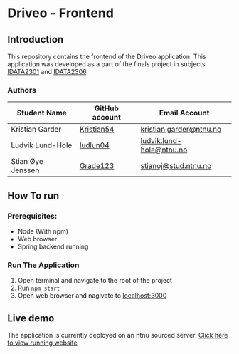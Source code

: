 # Driveo - Frontend

## Introduction
This repository contains the frontend of the Driveo application. This application was developed as a part of the finals project in subjects [IDATA2301](https://www.ntnu.edu/studies/courses/IDATA2301#tab=omEmnet) and [IDATA2306](https://www.ntnu.edu/studies/courses/IDATA2306#tab=omEmnet). 

### Authors
| Student Name     | GitHub account                              | Email Account            |
| -----------------|---------------------------------------------|--------------------------|
|Kristian Garder   | [Kristian54](https://github.com/Kristian54) | kristian.garder@ntnu.no  |
|Ludvik Lund-Hole  | [ludlun04](https://github.com/ludlun04)     | ludvik.lund-hole@ntnu.no |
|Stian Øye Jenssen | [Grade123](https://github.com/Grade123)     | stianoj@stud.ntnu.no     |


## How To run

### Prerequisites:
- Node (With npm)
- Web browser
- Spring backend running

### Run The Application
1. Open terminal and navigate to the root of the project
2. Run ``npm start``
3. Open web browser and nagivate to [localhost:3000](localhost:3000)


## Live demo
The application is currently deployed on an ntnu sourced server.
[Click here to view running website](idata.stianoj.no)
